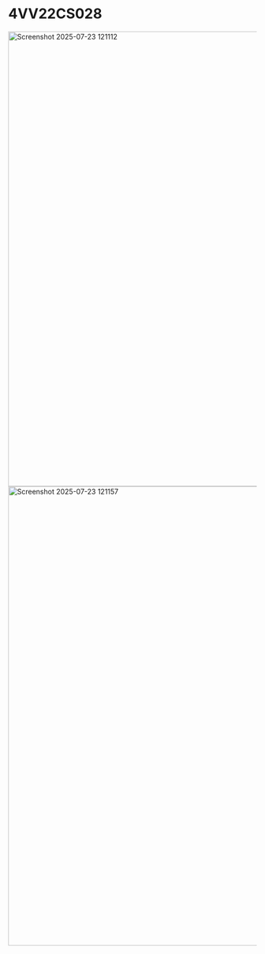# 4VV22CS028
<img width="1806" height="920" alt="Screenshot 2025-07-23 121112" src="https://github.com/user-attachments/assets/b80d43ff-fb63-4ff6-9a46-ad183c74fcaf" />

<img width="1748" height="929" alt="Screenshot 2025-07-23 121157" src="https://github.com/user-attachments/assets/cc908cd2-3904-4922-b7ec-1452eaa5909f" />
